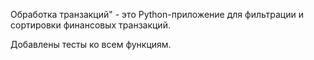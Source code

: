 Обработка транзакций" - это Python-приложение для фильтрации и сортировки финансовых транзакций.

Добавлены тесты ко всем функциям.

